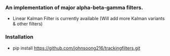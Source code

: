 ### An implementation of major alpha-beta-gamma filters.
- Linear Kalman Filter is currently available (Will add more Kalman variants & other filters)


### Installation
- pip install https://github.com/johnsoong216/trackingfilters.git
